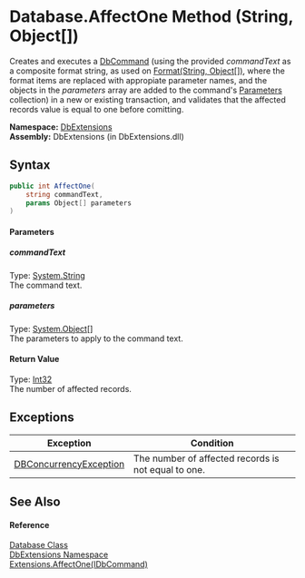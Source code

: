 Database.AffectOne Method (String, Object[])
============================================
Creates and executes a [DbCommand][1] (using the provided *commandText* as a composite format string, as used on [Format(String, Object[])][2], where the format items are replaced with appropiate parameter names, and the objects in the *parameters* array are added to the command's [Parameters][3] collection) in a new or existing transaction, and validates that the affected records value is equal to one before comitting.

**Namespace:** [DbExtensions][4]  
**Assembly:** DbExtensions (in DbExtensions.dll)

Syntax
------

```csharp
public int AffectOne(
	string commandText,
	params Object[] parameters
)
```

#### Parameters

##### *commandText*
Type: [System.String][5]  
The command text.

##### *parameters*
Type: [System.Object][6][]  
The parameters to apply to the command text.

#### Return Value
Type: [Int32][7]  
The number of affected records.

Exceptions
----------

Exception                   | Condition                                           
--------------------------- | --------------------------------------------------- 
[DBConcurrencyException][8] | The number of affected records is not equal to one. 


See Also
--------

#### Reference
[Database Class][9]  
[DbExtensions Namespace][4]  
[Extensions.AffectOne(IDbCommand)][10]  

[1]: http://msdn.microsoft.com/en-us/library/852d01k6
[2]: http://msdn.microsoft.com/en-us/library/b1csw23d
[3]: http://msdn.microsoft.com/en-us/library/9czdkzd1
[4]: ../README.md
[5]: http://msdn.microsoft.com/en-us/library/s1wwdcbf
[6]: http://msdn.microsoft.com/en-us/library/e5kfa45b
[7]: http://msdn.microsoft.com/en-us/library/td2s409d
[8]: http://msdn.microsoft.com/en-us/library/bsdf9tb2
[9]: README.md
[10]: ../Extensions/AffectOne.md